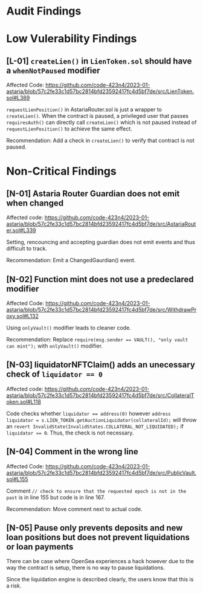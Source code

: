 # Audit Findings 

# Low Vulerability Findings

## [L-01] `createLien()` in `LienToken.sol` should have a `whenNotPaused` modifier

Affected Code: https://github.com/code-423n4/2023-01-astaria/blob/57c2fe33c1d57bc2814bfd23592417fc4d5bf7de/src/LienToken.sol#L389

`requestLienPosition()` in AstariaRouter.sol is just a wrapper to `createLien()`. When the contract is paused, a privileged user that passes `requiresAuth()` can directly call `createLien()` which is not paused instead of `requestLienPosition()` to achieve the same effect. 

Recommendation: Add a check in `createLien()` to verify that contract is not paused. 

# Non-Critical Findings 

## [N-01] Astaria Router Guardian does not emit when changed

Affected code: https://github.com/code-423n4/2023-01-astaria/blob/57c2fe33c1d57bc2814bfd23592417fc4d5bf7de/src/AstariaRouter.sol#L339

Setting, rencouncing and accepting guardian does not emit events and thus difficult to track. 

Recommendation: Emit a ChangedGaurdian() event. 

## [N-02] Function mint does not use a predeclared modifier 

Affected Code: https://github.com/code-423n4/2023-01-astaria/blob/57c2fe33c1d57bc2814bfd23592417fc4d5bf7de/src/WithdrawProxy.sol#L132

Using `onlyVault()` modifier leads to cleaner code. 

Recommendation: Replace `require(msg.sender == VAULT(), "only vault can mint");` with `onlyVault()` modifier. 

## [N-03] liquidatorNFTClaim() adds an unecessary check of `liquidator == 0`

Affected code: https://github.com/code-423n4/2023-01-astaria/blob/57c2fe33c1d57bc2814bfd23592417fc4d5bf7de/src/CollateralToken.sol#L118

Code checks whether `liquidator == address(0)` however `address liquidator = s.LIEN_TOKEN.getAuctionLiquidator(collateralId);` will throw an `revert InvalidState(InvalidStates.COLLATERAL_NOT_LIQUIDATED);` if `liquidator == 0`. Thus, the check is not necessary.

## [N-04] Comment in the wrong line 

Affected Code: https://github.com/code-423n4/2023-01-astaria/blob/57c2fe33c1d57bc2814bfd23592417fc4d5bf7de/src/PublicVault.sol#L155

Comment `// check to ensure that the requested epoch is not in the past` is in line 155 but code is in line 167. 

Recommendation: Move comment next to actual code.

## [N-05] Pause only prevents deposits and new loan positions but does not prevent liquidations or loan payments 

There can be case where OpenSea experiences a hack however due to the way the contract is setup, there is no way to pause liquidations. 

Since the liquidation engine is described clearly, the users know that this is a risk. 